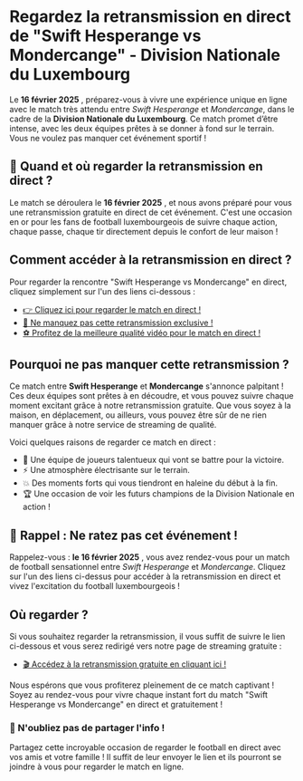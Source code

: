 # Regardez la retransmission en direct de "Swift Hesperange vs Mondercange" - Division Nationale du Luxembourg

Le **16 février 2025** , préparez-vous à vivre une expérience unique en ligne avec le match très attendu entre _Swift Hesperange_ et _Mondercange_, dans le cadre de la **Division Nationale du Luxembourg**. Ce match promet d’être intense, avec les deux équipes prêtes à se donner à fond sur le terrain. Vous ne voulez pas manquer cet événement sportif !

## 📅 Quand et où regarder la retransmission en direct ?

Le match se déroulera le **16 février 2025** , et nous avons préparé pour vous une retransmission gratuite en direct de cet événement. C'est une occasion en or pour les fans de football luxembourgeois de suivre chaque action, chaque passe, chaque tir directement depuis le confort de leur maison !

## Comment accéder à la retransmission en direct ?

Pour regarder la rencontre "Swift Hesperange vs Mondercange" en direct, cliquez simplement sur l'un des liens ci-dessous :

- [👉 Cliquez ici pour regarder le match en direct !](https://tinyurl.com/livestreamfreeo?st=Swift+Hesperange+vs+Mondercange&si=gh)
- [🎥 Ne manquez pas cette retransmission exclusive !](https://tinyurl.com/livestreamfreeo?st=Swift+Hesperange+vs+Mondercange&si=gh)
- [⚽️ Profitez de la meilleure qualité vidéo pour le match en direct !](https://tinyurl.com/livestreamfreeo?st=Swift+Hesperange+vs+Mondercange&si=gh)

## Pourquoi ne pas manquer cette retransmission ?

Ce match entre **Swift Hesperange** et **Mondercange** s'annonce palpitant ! Ces deux équipes sont prêtes à en découdre, et vous pouvez suivre chaque moment excitant grâce à notre retransmission gratuite. Que vous soyez à la maison, en déplacement, ou ailleurs, vous pouvez être sûr de ne rien manquer grâce à notre service de streaming de qualité.

Voici quelques raisons de regarder ce match en direct :

- 🎯 Une équipe de joueurs talentueux qui vont se battre pour la victoire.
- ⚡ Une atmosphère électrisante sur le terrain.
- 💥 Des moments forts qui vous tiendront en haleine du début à la fin.
- 🏆 Une occasion de voir les futurs champions de la Division Nationale en action !

## 🔔 Rappel : Ne ratez pas cet événement !

Rappelez-vous : **le 16 février 2025** , vous avez rendez-vous pour un match de football sensationnel entre _Swift Hesperange_ et _Mondercange_. Cliquez sur l'un des liens ci-dessus pour accéder à la retransmission en direct et vivez l'excitation du football luxembourgeois !

## Où regarder ?

Si vous souhaitez regarder la retransmission, il vous suffit de suivre le lien ci-dessous et vous serez redirigé vers notre page de streaming gratuite :

- [🎬 Accédez à la retransmission gratuite en cliquant ici !](https://tinyurl.com/livestreamfreeo?st=Swift+Hesperange+vs+Mondercange&si=gh)

Nous espérons que vous profiterez pleinement de ce match captivant ! Soyez au rendez-vous pour vivre chaque instant fort du match "Swift Hesperange vs Mondercange" en direct et gratuitement !

### 🔗 N'oubliez pas de partager l'info !

Partagez cette incroyable occasion de regarder le football en direct avec vos amis et votre famille ! Il suffit de leur envoyer le lien et ils pourront se joindre à vous pour regarder le match en ligne.
